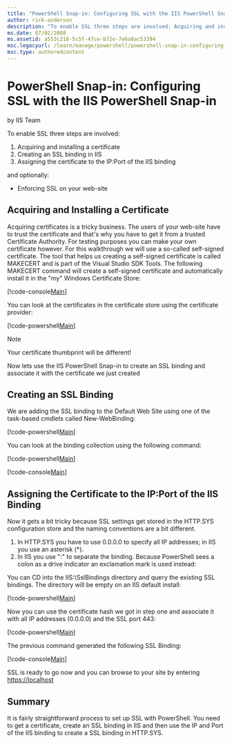 ```yaml
---
title: "PowerShell Snap-in: Configuring SSL with the IIS PowerShell Snap-in"
author: rick-anderson
description: "To enable SSL three steps are involved: Acquiring and installing a certificate Creating an SSL binding in IIS Assigning the certificate to the IP:Port of the..."
ms.date: 07/02/2008
ms.assetid: a553c218-5c5f-47ce-b72e-7e6a8ac53394
msc.legacyurl: /learn/manage/powershell/powershell-snap-in-configuring-ssl-with-the-iis-powershell-snap-in
msc.type: authoredcontent
---
```

PowerShell Snap-in: Configuring SSL with the IIS PowerShell Snap-in
====================
by IIS Team

To enable SSL three steps are involved:

1. Acquiring and installing a certificate
2. Creating an SSL binding in IIS
3. Assigning the certificate to the IP:Port of the IIS binding

and optionally:

- Enforcing SSL on your web-site

## Acquiring and Installing a Certificate

Acquiring certificates is a tricky business. The users of your web-site have to trust the certificate and that's why you have to get it from a trusted Certificate Authority. For testing purposes you can make your own certificate however. For this walkthrough we will use a so-called self-signed certificate. The tool that helps us creating a self-signed certificate is called MAKECERT and is part of the Visual Studio SDK Tools. The following MAKECERT command will create a self-signed certificate and automatically install it in the "my" Windows Certificate Store:

[!code-console[Main](powershell-snap-in-configuring-ssl-with-the-iis-powershell-snap-in/samples/sample1.cmd)]

You can look at the certificates in the certificate store using the certificate provider:

[!code-powershell[Main](powershell-snap-in-configuring-ssl-with-the-iis-powershell-snap-in/samples/sample2.ps1)]

> [!NOTE]
> Your certificate thumbprint will be different!

Now lets use the IIS PowerShell Snap-in to create an SSL binding and associate it with the certificate we just created

## Creating an SSL Binding

We are adding the SSL binding to the Default Web Site using one of the task-based cmdlets called New-WebBinding:

[!code-powershell[Main](powershell-snap-in-configuring-ssl-with-the-iis-powershell-snap-in/samples/sample3.ps1)]

You can look at the binding collection using the following command: 

[!code-powershell[Main](powershell-snap-in-configuring-ssl-with-the-iis-powershell-snap-in/samples/sample4.ps1)]

[!code-console[Main](powershell-snap-in-configuring-ssl-with-the-iis-powershell-snap-in/samples/sample5.cmd)]

## Assigning the Certificate to the IP:Port of the IIS Binding

Now it gets a bit tricky because SSL settings get stored in the HTTP.SYS configuration store and the naming conventions are a bit different.

1. In HTTP.SYS you have to use 0.0.0.0 to specify all IP addresses; in IIS you use an asterisk (\*).
2. In IIS you use ":" to separate the binding. Because PowerShell sees a colon as a drive indicator an exclamation mark is used instead:

You can CD into the IIS:\SslBindings directory and query the existing SSL bindings. The directory will be empty on an IIS default install:

[!code-powershell[Main](powershell-snap-in-configuring-ssl-with-the-iis-powershell-snap-in/samples/sample6.ps1)]

Now you can use the certificate hash we got in step one and associate it with all IP addresses (0.0.0.0) and the SSL port 443:

[!code-powershell[Main](powershell-snap-in-configuring-ssl-with-the-iis-powershell-snap-in/samples/sample7.ps1)]

The previous command generated the following SSL Binding:

[!code-console[Main](powershell-snap-in-configuring-ssl-with-the-iis-powershell-snap-in/samples/sample8.cmd)]

SSL is ready to go now and you can browse to your site by entering [https://localhost](https://localhost/)

## Summary

It is fairly straightforward process to set up SSL with PowerShell. You need to get a certificate, create an SSL binding in IIS and then use the IP and Port of the IIS binding to create a SSL binding in HTTP.SYS.